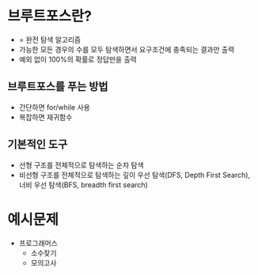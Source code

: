 # 브루트포스란?

- = 완전 탐색 알고리즘
- 가능한 모든 경우의 수를 모두 탐색하면서 요구조건에 충족되는 결과만 출력
- 예외 없이 100%의 확률로 정답만을 출력

## 브루트포스를 푸는 방법

- 간단하면 for/while 사용
- 복잡하면 재귀함수

## 기본적인 도구

- 선형 구조를 전체적으로 탐색하는 순차 탐색
- 비선형 구조를 전체적으로 탐색하는 깊이 우선 탐색(DFS, Depth First Search), 너비 우선 탐색(BFS, breadth first search)

# 예시문제

- 프로그래머스
  - 소수찾기
  - 모의고사
